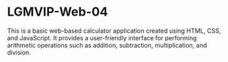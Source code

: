 # LGMVIP-Web-04
This is a basic web-based calculator application created using HTML, CSS, and JavaScript. It provides a user-friendly interface for performing arithmetic operations such as addition, subtraction, multiplication, and division.
